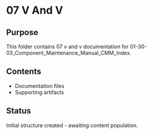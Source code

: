 # 07 V And V

## Purpose
This folder contains 07 v and v documentation for 01-30-03_Component_Maintenance_Manual_CMM_Index.

## Contents
- Documentation files
- Supporting artifacts

## Status
Initial structure created - awaiting content population.
